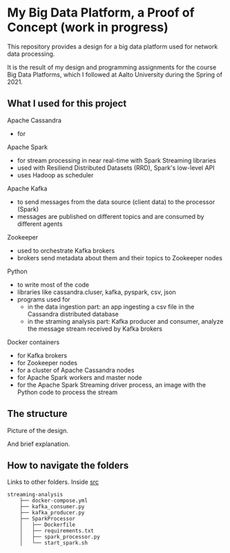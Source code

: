# My Big Data Platform, a Proof of Concept (work in progress)

This repository provides a design for a big data platform used for network data processing.

It is the result of my design and programming assignments for the course Big Data Platforms, 
which I followed at Aalto University during the Spring of 2021.

## What I used for this project

Apache Cassandra
 - for 
 
Apache Spark
 - for stream processing in near real-time with Spark Streaming libraries
 - used with Resiliend Distributed Datasets (RRD), Spark's low-level API
 - uses Hadoop as scheduler
 
Apache Kafka
 - to send messages from the data source (client data) to the processor (Spark)
 - messages are published on different topics and are consumed by different agents
 
Zookeeper
 - used to orchestrate Kafka brokers
 - brokers send metadata about them and their topics to Zookeeper nodes
 
Python
- to write most of the code
- libraries like cassandra.cluser, kafka, pyspark, csv, json
- programs used for
  - in the data ingestion part: an app ingesting a csv file in the Cassandra distributed database
  - in the straming analysis part: Kafka producer and consumer, analyze the message stream received by Kafka brokers

Docker containers
- for Kafka brokers
- for Zookeeper nodes
- for a cluster of Apache Cassandra nodes
- for Apache Spark workers and master node
- for the Apache Spark Streaming driver process, an image with the Python code to process the stream

## The structure
Picture of the design.

And brief explanation.

## How to navigate the folders

Links to other folders.
Inside [src]()
```
streaming-analysis
    ├── docker-compose.yml
    ├── kafka_consumer.py
    ├── kafka_producer.py
    ├── SparkProcessor
    │   ├── Dockerfile
    │   ├── requirements.txt
    │   ├── spark_processor.py
    │   └── start_spark.sh

```
